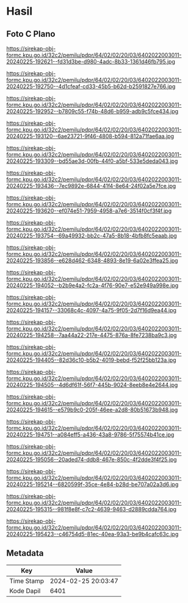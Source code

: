 # Hasil

## Foto C Plano

https://sirekap-obj-formc.kpu.go.id/32c2/pemilu/pdpr/64/02/02/20/03/6402022003011-20240225-192621--fd31d3be-d980-4adc-8b33-1361d46fb795.jpg

https://sirekap-obj-formc.kpu.go.id/32c2/pemilu/pdpr/64/02/02/20/03/6402022003011-20240225-192750--4d1cfeaf-cd33-45b5-b62d-b2591827e766.jpg

https://sirekap-obj-formc.kpu.go.id/32c2/pemilu/pdpr/64/02/02/20/03/6402022003011-20240225-192952--b7809c55-f74b-48d6-b959-adb9c5fce434.jpg

https://sirekap-obj-formc.kpu.go.id/32c2/pemilu/pdpr/64/02/02/20/03/6402022003011-20240225-193120--6ae23721-9f46-4808-b594-812a71fae6aa.jpg

https://sirekap-obj-formc.kpu.go.id/32c2/pemilu/pdpr/64/02/02/20/03/6402022003011-20240225-193309--bd55ae3d-00fb-44f0-a5bf-533e5deda043.jpg

https://sirekap-obj-formc.kpu.go.id/32c2/pemilu/pdpr/64/02/02/20/03/6402022003011-20240225-193436--7ec9892e-6844-41f4-8e64-24f02a5e7fce.jpg

https://sirekap-obj-formc.kpu.go.id/32c2/pemilu/pdpr/64/02/02/20/03/6402022003011-20240225-193620--ef074e51-7959-4958-a7e6-3514f0cf3f4f.jpg

https://sirekap-obj-formc.kpu.go.id/32c2/pemilu/pdpr/64/02/02/20/03/6402022003011-20240225-193754--69a49932-bb2c-47a5-8b18-4bfb8fc5eaab.jpg

https://sirekap-obj-formc.kpu.go.id/32c2/pemilu/pdpr/64/02/02/20/03/6402022003011-20240225-193856--e628d462-6348-4893-8e19-6a02e3ffea25.jpg

https://sirekap-obj-formc.kpu.go.id/32c2/pemilu/pdpr/64/02/02/20/03/6402022003011-20240225-194052--b2b9e4a2-fc2a-4f76-90e7-e52e949a998e.jpg

https://sirekap-obj-formc.kpu.go.id/32c2/pemilu/pdpr/64/02/02/20/03/6402022003011-20240225-194157--33068c4c-4097-4a75-9f05-2d7f16d9ea44.jpg

https://sirekap-obj-formc.kpu.go.id/32c2/pemilu/pdpr/64/02/02/20/03/6402022003011-20240225-194258--7aa44a22-217e-4475-876a-8fe7238ba9c3.jpg

https://sirekap-obj-formc.kpu.go.id/32c2/pemilu/pdpr/64/02/02/20/03/6402022003011-20240225-194405--82d36c10-b5b2-4019-bebd-f52f25bb123a.jpg

https://sirekap-obj-formc.kpu.go.id/32c2/pemilu/pdpr/64/02/02/20/03/6402022003011-20240225-194505--4d6df61f-56f7-445b-9024-8eeb8e4e2644.jpg

https://sirekap-obj-formc.kpu.go.id/32c2/pemilu/pdpr/64/02/02/20/03/6402022003011-20240225-194615--e579b9c0-205f-46ee-a2d8-80b51673b948.jpg

https://sirekap-obj-formc.kpu.go.id/32c2/pemilu/pdpr/64/02/02/20/03/6402022003011-20240225-194751--a084eff5-a436-43a8-9786-5f75574b41ce.jpg

https://sirekap-obj-formc.kpu.go.id/32c2/pemilu/pdpr/64/02/02/20/03/6402022003011-20240225-195056--20aded74-ddb8-467e-850c-4f2dde3f4f25.jpg

https://sirekap-obj-formc.kpu.go.id/32c2/pemilu/pdpr/64/02/02/20/03/6402022003011-20240225-195214--6820599f-35ce-4e84-b28d-be707a02a3d6.jpg

https://sirekap-obj-formc.kpu.go.id/32c2/pemilu/pdpr/64/02/02/20/03/6402022003011-20240225-195315--981f8e8f-c7c2-4639-9463-d2889cdda764.jpg

https://sirekap-obj-formc.kpu.go.id/32c2/pemilu/pdpr/64/02/02/20/03/6402022003011-20240225-195423--c46754d5-81ec-40ea-93a3-be9b4cafc63c.jpg


## Metadata

| Key        | Value               |
| ---------- | ------------------- |
| Time Stamp | 2024-02-25 20:03:47 |
| Kode Dapil | 6401                |



